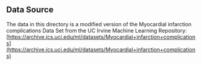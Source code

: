 ## Data Source

The data in this directory is a modified version of the Myocardial infarction complications Data Set from the UC Irvine Machine Learning Repository:  [https://archive.ics.uci.edu/ml/datasets/Myocardial+infarction+complications](https://archive.ics.uci.edu/ml/datasets/Myocardial+infarction+complications)

